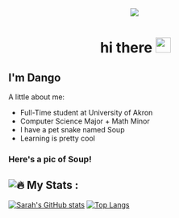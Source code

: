 <div id="header" align="center">
  <img src="https://image.myanimelist.net/ui/BQM6jEZ-UJLgGUuvrNkYUOOnrjuH3cT6u_9TP_2jIH9xEaLVtDyeVxhgEV5fHfC11Nya3vhzkr5TxjaA8G_s-w"/>
  <img src="https://komarev.com/ghpvc/?username=beanDango&style=flat-square&color=blue" alt=""/>
  <h1>
  hi there
  <img src="https://media.giphy.com/media/hvRJCLFzcasrR4ia7z/giphy.gif" width="30px"/>
</h1>
</div>

## I'm Dango

A little about me:

* Full-Time student at University of Akron
* Computer Science Major + Math Minor
* I have a pet snake named Soup
* Learning is pretty cool

### Here's a pic of Soup!
<div>
  <p style="float: left;"><img src="https://media.discordapp.net/attachments/775834897742823478/1072191882299449365/ezgif.com-resize.jpeg"></p>
</div>

## :fire: My Stats :
 [![Sarah's GitHub stats](https://github-readme-stats.vercel.app/api?username=beandango&theme=material-palenight&show_icons=true)](https://github.com/anuraghazra/github-readme-stats)
[![Top Langs](https://github-readme-stats.vercel.app/api/top-langs/?username=beandango&layout=compact&theme=material-palenight&show_icons=true)](https://github.com/anuraghazra/github-readme-stats)


<!--
**beandango/beanDango** is a ✨ _special_ ✨ repository because its `README.md` (this file) appears on your GitHub profile.

Here are some ideas to get you started:

- 🔭 I’m currently working on ...
- 🌱 I’m currently learning ...
- 👯 I’m looking to collaborate on ...
- 🤔 I’m looking for help with ...
- 💬 Ask me about ...
- 📫 How to reach me: ...
- 😄 Pronouns: ...
- ⚡ Fun fact: ...
-->
